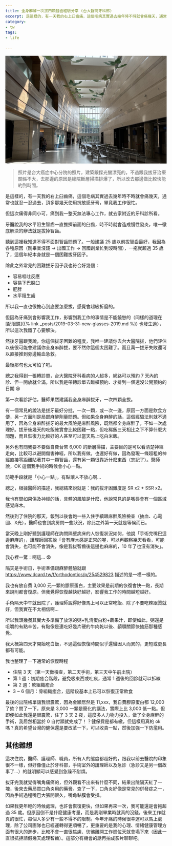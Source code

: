 ```yaml
---
title: 全身麻醉一次拔四顆智齒經驗分享 (台大醫院牙科部)
excerpt: 是這樣的，有一天我的右上臼齒痛，這個毛病其實過去幾年時不時就會痛幾天，通常也就忍一忍過去，頂多那幾天使用抗敏感牙膏，畢竟我工作很忙。但這次痛得非同小可，痛到我一整天無法專心工作，就去家附近的牙科診所看。牙醫說...
category:
- tw
tags:
- life

---
```


![醫院照片](/images/posts/2024-09-28-ntuh-building.jpeg)

> 照片是台大癌症中心分院的照片，建築跟採光蠻漂亮的，不過跟我拔牙治療關係不大，去那邊的原因是總院斷層掃描排爆了，所以改去那邊做比較快能約到時間。

是這樣的，有一天我的右上臼齒痛，這個毛病其實過去幾年時不時就會痛幾天，通常也就忍一忍過去，頂多那幾天使用抗敏感牙膏，畢竟我工作很忙。

但這次痛得非同小可，痛到我一整天無法專心工作，就去家附近的牙科診所看。

牙醫說我的水平阻生智齒一直推擠前面的臼齒，時不時就會造成慢性發炎，唯一徹底解決的辦法就是拔掉智齒。

聽到這裡我知道不得不面對智齒問題了。一般建議 25 歲以前拔智齒最好，我因為各種原因（剛畢業沒錢 → 出國工作 → 回國創業忙到沒時間），一拖就超過 35 歲了，這個年紀本身就是一個困難拔牙因子。

除此之外常見的困難拔牙因子我也符合好幾個：

- 容易嘔吐反應
- 容易下巴脫臼
- 肥胖
- 水平阻生齒

所以我一直也很擔心到底要怎麼拔，感覺會超級折磨的。

但因為牙痛到會影響我工作，影響到我工作的事情是不能饒恕的（同樣的道理在 [配眼鏡]({% link _posts/2019-03-31-new-glasses-2019.md %}) 也發生過），所以這次我鐵了心要解決。

然後牙醫跟我說，你這個拔牙困難的程度，我唯一建議你去台大醫院拔，他們評估以後很可能會建議你全身麻醉拔，要不然你這個太困難了。而且萬一拔牙失敗還可以直接推到旁邊輸血急救。

最後那句也太可怕了吧。

總之我得到一張轉診單，台大醫院牙科看病的人超多，網路可以預約 7 天內的診、但一開放就全滿，所以我是帶轉診單去臨櫃預約、才排到一個還沒公開預約的日期 😆

第一次看診評估，醫師果然建議我全身麻醉拔牙，一次四顆全拔。

有一個常見的說法是拔牙最好分批，一次一顆，或一次一邊，原因一方面是飲食方便，另一方面則是局部麻醉劑量問題。但如果全身麻醉的話，這個經驗法則就不適用了，因為全身麻醉拔牙的最大風險是麻醉風險，既然都全身麻醉了，不如一次處理好。拔牙後幾天的吃飯確實會比較困難一點，但吃稀飯三天相比之下不算什麼大問題，而且恢復力比較好的人甚至可以當天馬上吃白米飯。

另外也有問我要不要做自費台幣 6,000 的斷層掃描，主要目的是可以看清楚神經走向，比較可以避開傷害神經，所以我有做。也還好有做，因為發現一條超粗的神經直接零距離貼著其中一顆智齒，還有另一顆很靠近什麼東西（忘記了）。醫師說，OK 這個我手術的時候會小心一點。

防範手段就是「小心一點」，有點讓人不放心啊...

總之，根據醫師的描述，我總結來說就是：我的拔牙困難度是 SR x2 + SSR x2。

我也有問如果傷及神經的話，具體的風險是什麼，他說常見的是嘴唇會有一個區域感覺麻木。

然後到了住院的那天，報到以後會跑一些入住手續跟麻醉風險檢查（抽血、心電圖、X光），醫師也會到病房問一些狀況，除此之外第一天就是等候而已。

當天晚上剛好聽到護理師在詢問隔壁病床的人恢復狀況如何，他說「手術完嘴巴這邊麻麻的」，護理師回答說「會有麻木感是正常的喔，可以再觀察幾天看看，可能會消失，也可能不會消失，像是我拔智齒後這邊也麻麻的，10 年了也沒有消失」。

我心裡一驚：啊這... 😨

隔天是手術日，手術準備跟麻醉體驗就跟 <https://www.dcard.tw/f/orthodontics/p/254529823> 描述的是一模一樣的。

我也有放自費 3,000 元一顆的膠原蛋白，主要效果是前期的恢復會快一點，長期來說則都會復原。但我覺得恢復越快好越好，影響我工作的時間越短越好。

手術隔天中午就出院了，護理師說得好像馬上可以正常吃飯、除了不要吃辣跟燙就好，但我實在不太相信啊...

所以我頭幾餐其實大多準備了放涼的粥+乳清蛋白粉+蔬果汁，即使如此，粥還是咀嚼的有點辛苦，有點像是連吃好幾片硬的牛肉乾以後、顳顎關節快抽筋那種感覺。

我大概第四天才開始吃白飯，不過這個恢復時間似乎還蠻因人而異的，更短或更長都有可能。

我也整理了一下通常的恢復時程

- 住院 3 天（第一天做檢查，第二天手術，第三天中午前出院）
- 第 1 週：初期癒合階段，避免吸東西或吐痰，通常 1 週後的回診就可以拆線
- 第 2 週：軟組織癒合
- 3 ~ 6 個月：骨組織癒合，這階段基本上已可以恢復正常飲食

最後的出院帳單讓我很震驚，因為金額居然是 11,xxx，我自費膠原蛋白都 12,000 了欸？問了一下，原來是 3,000 一顆是簡化的講法，實際上比 3,000 低一點。但即便如此我還是很震驚，住了 3 天 2 夜，這麼多人力物力投入，做了全身麻醉的手術，我居然相當於 0 自付額就完成了！？健保費是都有繳，但這樣用真的 ok 嗎？真的希望台灣的健保還是要改革一下，可以收貴一點，然後加強一下防濫用。

## 其他雜想

這次住院，醫師、護理師、職員，所有人的態度都超好的，跟我以前去醫院的印象很不一樣，但好像僅止於牙科部，手術室外的護理師以及急診（急診又是另一個故事了...）的就明顯可以感覺到急躁不耐煩。

拔牙完我就覺得嘴角痛痛的，但外觀看不出來有什麼不同，結果出院隔天紅了一塊，後來去藥局買口角炎用的藥膏。查了一下，口角炎好像是常見的併發症之一，因為手術過程嘴巴大張開很久，嘴角黏膜會受損。

如果我更年輕的時候處理，也許會恢復更快，但如果再來一次，我可能還是會拖超過 35 歲。但原因倒不是什麼健康考量，而是我剛畢業時就真的沒錢，後來工作就真的很忙，每個人多少有一些不得不的限制。今年牙痛的時候很幸運可以馬上處理，除了公司團隊也已經運轉得更順暢了，更重要的是我的心理、情緒健康管理方面有很大的進步，比較不會一直很焦慮、彷彿離開工作崗位天就會塌下來（因此一直很抗拒請假幾天處理智齒）。這部分有機會的話再拍成影片聊聊吧。

